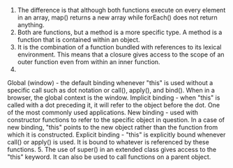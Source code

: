 1. The difference is that although both functions execute on every element in an array, map() returns a new array while forEach() does not return anything.
2. Both are functions, but a method is a more specific type. A method is a function that is contained within an object.
3. It is the combination of a function bundled with references to its lexical environment. This means that a closure gives access to the scope of an outer function even from within an inner function.
4.
  Global (window) - the default binding whenever "this" is used without a specific call such as dot notation or call(), apply(), and bind(). When in a browser, the global context is the window.
  Implicit binding - when "this" is called with a dot preceding it, it will refer to the object before the dot. One of the most commonly used applications.
  New binding - used with constructor functions to refer to the specific object in question. In a case of new binding, "this" points to the new object rather than the function from which it is constructed.
  Explicit binding - "this" is explicitly bound whenever call() or apply() is used. It is bound to whatever is referenced by these functions.
5. The use of super() in an extended class gives access to the "this" keyword. It can also be used to call functions on a parent object.
